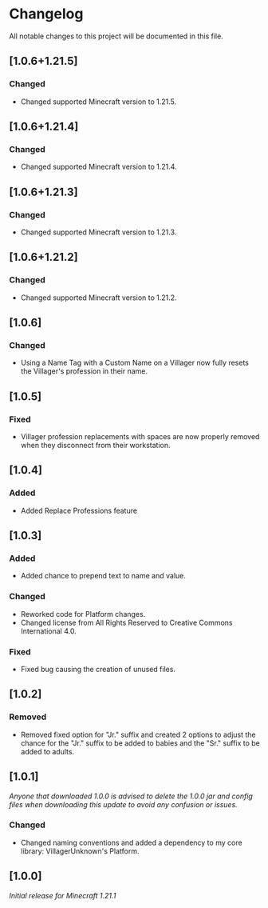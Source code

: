 # Changelog

All notable changes to this project will be documented in this file.

## [1.0.6+1.21.5]

### Changed

- Changed supported Minecraft version to 1.21.5.

## [1.0.6+1.21.4]

### Changed

- Changed supported Minecraft version to 1.21.4.

## [1.0.6+1.21.3]

### Changed

- Changed supported Minecraft version to 1.21.3.

## [1.0.6+1.21.2]

### Changed

- Changed supported Minecraft version to 1.21.2.

## [1.0.6]

### Changed

- Using a Name Tag with a Custom Name on a Villager now fully resets the Villager's profession in their name.

## [1.0.5]

### Fixed

- Villager profession replacements with spaces are now properly removed when they disconnect from their workstation.

## [1.0.4]

### Added

- Added Replace Professions feature

## [1.0.3]

### Added

- Added chance to prepend text to name and value.

### Changed

- Reworked code for Platform changes.
- Changed license from All Rights Reserved to Creative Commons International 4.0.

### Fixed

- Fixed bug causing the creation of unused files.


## [1.0.2]

### Removed

- Removed fixed option for "Jr." suffix and created 2 options to adjust the chance for the "Jr." suffix to be added to babies and the "Sr." suffix to be added to adults.

## [1.0.1]

_Anyone that downloaded 1.0.0 is advised to delete the 1.0.0 jar and config files when downloading this update to avoid any confusion or issues._

### Changed

- Changed naming conventions and added a dependency to my core library: VillagerUnknown's Platform.

## [1.0.0]

_Initial release for Minecraft 1.21.1_